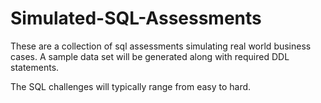 # Simulated-SQL-Assessments

These are a collection of sql assessments simulating real world business cases. A sample data set will be generated along with required DDL statements. 

The SQL challenges will typically range from easy to hard. 
